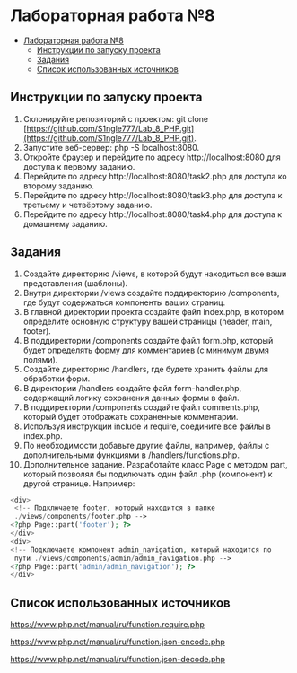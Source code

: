 # Лабораторная работа №8

- [Лабораторная работа №8](#лабораторная-работа-8)
    - [Инструкции по запуску проекта](#инструкции-по-запуску-проекта)
    - [Задания](#задания)
    - [Список использованных источников](#список-использованных-источников)

## Инструкции по запуску проекта
1) Склонируйте репозиторий с проектом: git clone [https://github.com/S1ngle777/Lab_8_PHP.git](https://github.com/S1ngle777/Lab_8_PHP.git).
2) Запустите веб-сервер: php -S localhost:8080.
3) Откройте браузер и перейдите по адресу http://localhost:8080 для доступа к первому заданию.
4) Перейдите по адресу http://localhost:8080/task2.php для доступа ко второму заданию.
5) Перейдите по адресу http://localhost:8080/task3.php для доступа к третьему и четвёртому заданию.
6) Перейдите по адресу http://localhost:8080/task4.php для доступа к домашнему заданию.

## Задания
1. Создайте директорию /views, в которой будут находиться все ваши представления
(шаблоны).
2. Внутри директории /views создайте поддиректорию /components, где будут
содержаться компоненты ваших страниц.
3. В главной директории проекта создайте файл index.php, в котором определите
основную структуру вашей страницы (header, main, footer).
4. В поддиректории /components создайте файл form.php, который будет определять
форму для комментариев (с минимум двумя полями).
5. Создайте директорию /handlers, где будете хранить файлы для обработки форм.
6. В директории /handlers создайте файл form-handler.php, содержащий логику
сохранения данных формы в файл.
7. В поддиректории /components создайте файл comments.php, который будет
отображать сохраненные комментарии.
8. Используя инструкции include и require, соедините все файлы в index.php.
9. По необходимости добавьте другие файлы, например, файлы с дополнительными
функциями в /handlers/functions.php.
10. Дополнительное задание.
Разработайте класс Page с методом part, который позволял бы подключать один файл
.php (компонент) к другой странице. Например:
```php
<div>
 <!-- Подключаете footer, который находится в папке
 ./views/components/footer.php -->
<?php Page::part('footer'); ?>
</div>
<div>
<!-- Подключаете компонент admin_navigation, который находится по
 пути ./views/components/admin/admin_navigation.php -->
<?php Page::part('admin/admin_navigation'); ?>
</div>
```

## Список использованных источников

https://www.php.net/manual/ru/function.require.php

https://www.php.net/manual/ru/function.json-encode.php

https://www.php.net/manual/ru/function.json-decode.php

